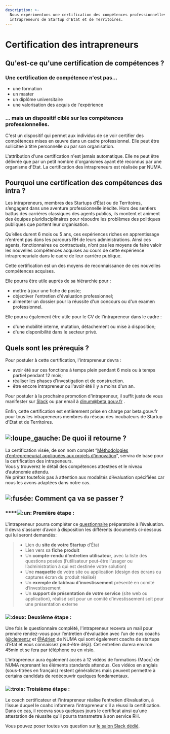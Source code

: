 ```yaml
---
description: >-
  Nous expérimentons une certification des compétences professionnelles des
  intrapreneurs de Startup d'Etat et de Territoires.
---
```


# Certification des intrapreneurs

## Qu'est-ce qu'une certification de compétences ?

### Une certification de compétence n'est pas...

* une formation
* un master
* un diplôme universitaire
* une valorisation des acquis de l'expérience

### ... mais un dispositif ciblé sur les compétences professionnelles.

C'est un dispositif qui permet aux individus de se voir certifier des compétences mises en œuvre dans un cadre professionnel. Elle peut être sollicitée à titre personnelle ou par son organisation. 

L'attribution d'une certification n'est jamais automatique. Elle ne peut être délivrée que par un petit nombre d'organismes ayant été reconnus par une organisme d'Etat. La certification des intrapreneurs est réalisée par NUMA.

## Pourquoi une certification des compétences des intra ?

Les intrapreneurs, membres des Startups d’État ou de Territoires, s’engagent dans une aventure professionnelle inédite. Hors des sentiers battus des carrières classiques des agents publics, ils montent et animent des équipes pluridisciplinaires pour résoudre les problèmes des politiques publiques que portent leur organisation.

Qu’elles durent 6 mois ou 5 ans, ces expériences riches en apprentissage n’entrent pas dans les parcours RH de leurs administrations. Ainsi ces agents, fonctionnaires ou contractuels, n’ont pas les moyens de faire valoir les nouvelles compétences acquises au cours de cette expérience intrapreneuriale dans le cadre de leur carrière publique.

Cette certification est un des moyens de reconnaissance de ces nouvelles compétences acquises. 

Elle pourra être utile auprès de sa hiérarchie pour :

* mettre à jour une fiche de poste;
* objectiver l'entretien d'évaluation professionnel;
* alimenter un dossier pour la réussite d'un concours ou d'un examen professionnel.

Elle pourra également être utile pour le CV de l'intrapreneur dans le cadre :

* d'une mobilité interne, mutation, détachement ou mise à disposition;
* d'une disponibilité dans le secteur privé.

## Quels sont les prérequis ?

Pour postuler à cette certification, l'intrapreneur devra : 

* avoir été sur ces fonctions à temps plein pendant 6 mois ou à temps partiel pendant 12 mois;
* réaliser les phases d'investigation et de construction.
* être encore intrapreneur ou l'avoir été il y a moins d'un an.

Pour postuler à la prochaine promotion d'intrapreneur, il suffit juste de vous manifester sur [Slack](https://app.slack.com/client/T04C2PSNY/C0135ELJ6TV/thread/C011EK4NQH3-1590481204.000800) ou par email à dinum@beta.gouv.fr .

Enfin, cette certification est entièrement prise en charge par beta.gouv.fr pour tous les intrapreneurs membres du réseau des incubateurs de Startup d'Etat et de Territoires.

## ![:loupe\_gauche:](https://a.slack-edge.com/production-standard-emoji-assets/10.2/google-medium/1f50d.png) **De quoi il retourne ?**

La certification visée, de son nom complet “[Méthodologies d’entrepreneuriat appliquées aux projets d’innovation](https://slack-redir.net/link?url=https%3A%2F%2Fcertificationprofessionnelle.fr%2Frecherche%2Frs%2F3536&v=3)”, servira de base pour la certification des intrapeneurs.  
Vous y trouverez le détail des compétences attestées et le niveau d’autonomie attendu.  
Ne prêtez toutefois pas à attention aux modalités d’évaluation spécifiées car nous les avons adaptées dans notre cas.

## ![:fus&#xE9;e:](https://a.slack-edge.com/production-standard-emoji-assets/10.2/google-medium/1f680.png) **Comment ça va se passer ?**

### \*\*\*\*![:un:](https://a.slack-edge.com/production-standard-emoji-assets/10.2/google-medium/0031-fe0f-20e3.png) **Première étape :** 

L'intrapreneur pourra compléter ce [questionnaire](https://slack-redir.net/link?url=https%3A%2F%2Fnuma-paris.typeform.com%2Fto%2FdndjC5&v=3) préparatoire à l’évaluation.  Il devra s'assurer d’avoir à disposition les différents documents ci-dessous qui lui seront demandés:

> - Lien du **site de votre Startup** d’État  
> - Lien vers sa **fiche produit**  
> - Un **compte-rendu d’entretien** **utilisateur**, avec la liste des questions posées \(l’utilisateur peut-être l’usager ou l’administration à qui est destinée votre solution\)  
> - Une **maquette** de votre site ou application \(design des écrans ou captures écran du produit réalisé\)  
> - Un **exemple de tableau d’investissement** présenté en comité d’investissement  
> - Un **support de présentation de votre service** \(site web ou application\), réalisé soit pour un comité d’investissement soit pour une présentation externe

### ![:deux:](https://a.slack-edge.com/production-standard-emoji-assets/10.2/google-medium/0032-fe0f-20e3.png) **Deuxième étape** : 

Une fois le questionnaire complété, l'intrapreneur recevra un mail pour prendre rendez-vous pour l’entretien d’évaluation avec l’un de nos coachs \([@clement.r](https://startups-detat.slack.com/team/U011ELKUX4M) et [@Adrien](https://startups-detat.slack.com/team/UF6LGV4MB) de NUMA qui sont également coachs de startups d’Etat et vous connaissez peut-être déjà\). Cet entretien durera environ 45min et se fera par téléphone ou en visio.

L'intrapreneur aura également accès à 12 vidéos de formations \(Mooc\) de NUMA reprenant les éléments standards attendus. Ces vidéos en anglais \(sous-titrées en français\) restent généralistes mais peuvent permettre à certains candidats de redécouvrir quelques fondamentaux.

### ![:trois:](https://a.slack-edge.com/production-standard-emoji-assets/10.2/google-medium/0033-fe0f-20e3.png) **Troisième étape** : 

Le coach certificateur et l'intrapreneur réalise l’entretien d’évaluation, à l’issue duquel le coahc informera l'intrapreneur s'il a réussi la certification. Dans ce cas, il recevra sous quelques jours le certificat ainsi qu’une attestation de réussite qu'il pourra transmettre à son service RH. 

Vous pouvez poser toutes vos question sur [le salon Slack dédié](https://app.slack.com/client/T04C2PSNY/C0135ELJ6TV/thread/C011EK4NQH3-1590481204.000800).

